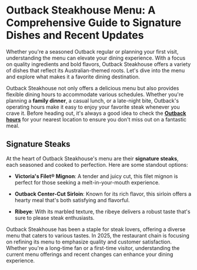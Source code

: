 <h1>Outback Steakhouse Menu: A Comprehensive Guide to Signature Dishes and Recent Updates</h1>
<p>Whether you're a seasoned Outback regular or planning your first visit, understanding the menu can elevate your dining experience. With a focus on quality ingredients and bold flavors, Outback Steakhouse offers a variety of dishes that reflect its Australian-themed roots. Let's dive into the menu and explore what makes it a favorite dining destination.​</p>
<p>Outback Steakhouse not only offers a delicious menu but also provides flexible dining hours to accommodate various schedules. Whether you're planning a <strong>family dinner</strong>, a casual lunch, or a late-night bite, Outback's operating hours make it easy to enjoy your favorite steak whenever you crave it. Before heading out, it's always a good idea to check the <strong><a href="https://obsteakhousemenu.com/outback-happy-hour/">Outback hours</a></strong> for your nearest location to ensure you don't miss out on a fantastic meal.</p>
<h2>Signature Steaks</h2>
<p>At the heart of Outback Steakhouse's menu are their <strong>signature steaks</strong>, each seasoned and cooked to perfection. Here are some standout options:​</p>
<ul>
  <li>
    <p><strong>Victoria's Filet® Mignon</strong>: A tender and juicy cut, this filet mignon is perfect for those seeking a melt-in-your-mouth experience.​</p>
  </li>
  <li>
    <p><strong>Outback Center-Cut Sirloin</strong>: Known for its rich flavor, this sirloin offers a hearty meal that's both satisfying and flavorful.​</p>
  </li>
  <li><strong>Ribeye</strong>: With its marbled texture, the ribeye delivers a robust taste that's sure to please steak enthusiasts.​</li>
</ul>
<p>Outback Steakhouse has been a staple for steak lovers, offering a diverse menu that caters to various tastes. In 2025, the restaurant chain is focusing on refining its menu to emphasize quality and customer satisfaction. Whether you're a long-time fan or a first-time visitor, understanding the current menu offerings and recent changes can enhance your dining experience.</p>
